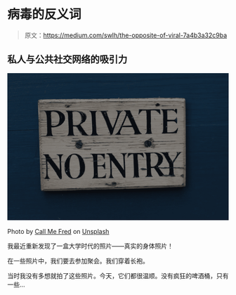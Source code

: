 # 病毒的反义词

> 原文：<https://medium.com/swlh/the-opposite-of-viral-7a4b3a32c9ba>

## 私人与公共社交网络的吸引力

![](img/4b4d169272ad8c7c3fb8199a262b061d.png)

Photo by [Call Me Fred](https://unsplash.com/@callmefred?utm_source=medium&utm_medium=referral) on [Unsplash](https://unsplash.com?utm_source=medium&utm_medium=referral)

我最近重新发现了一盒大学时代的照片——真实的身体照片！

在一些照片中，我们要去参加聚会。我们穿着长袍。

当时我没有多想就拍了这些照片。今天，它们都很温顺。没有疯狂的啤酒桶，只有一些…